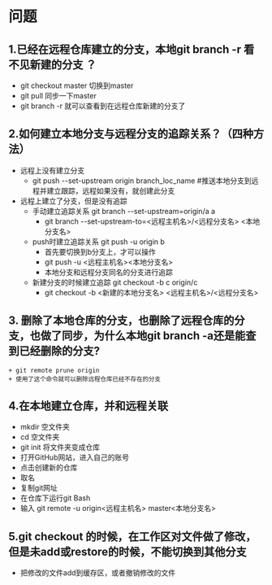 # 问题
## 1.已经在远程仓库建立的分支，本地git branch -r 看不见新建的分支  ？
   + git checkout master 切换到master
   + git pull 同步一下master
   + git branch -r   就可以查看到在远程仓库新建的分支了
   
## 2.如何建立本地分支与远程分支的追踪关系？（四种方法）
   + 远程上没有建立分支
        + git push --set-upstream origin branch_loc_name #推送本地分支到远程并建立跟踪，远程如果没有，就创建此分支
   + 远程上建立了分支，但是没有追踪
        +  手动建立追踪关系 git branch --set-upstream=origin/a a 
            + git branch --set-upstream-to=<远程主机名>/<远程分支名> <本地分支名>  
        +  push时建立追踪关系 git push -u origin b 
            + 首先要切换到b分支上，才可以操作
            + git push -u <远程主机名><本地分支名>
            + 本地分支和远程分支同名的分支进行追踪
        +  新建分支的时候建立追踪 git checkout -b c origin/c
            + git checkout -b <新建的本地分支名> <远程主机名>/<远程分支名>
            
## 3. 删除了本地仓库的分支，也删除了远程仓库的分支，也做了同步，为什么本地git branch -a还是能查到已经删除的分支?
    + git remote prune origin
    + 使用了这个命令就可以删除远程仓库已经不存在的分支
    
    
## 4.在本地建立仓库，并和远程关联
   + mkdir 空文件夹
   + cd 空文件夹
   + git init 将文件夹变成仓库
   + 打开GitHub网站，进入自己的账号
   + 点击创建新的仓库
   + 取名
   + 复制git网址
   + 在仓库下运行git Bash
   + 输入 git remote -u origin<远程主机名> master<本地分支名>

## 5.git checkout 的时候，在工作区对文件做了修改，但是未add或restore的时候，不能切换到其他分支
   + 把修改的文件add到缓存区，或者撤销修改的文件